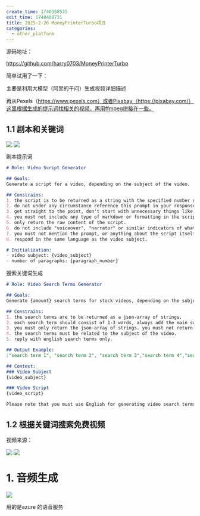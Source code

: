 ```yaml
---
create_time: 1740368535
edit_time: 1740408731
title: 2025-2-26 MoneyPrinterTurbo项目
categories:
  - other_platform
---
```



源码地址：

https://github.com/harry0703/MoneyPrinterTurbo

简单试用了一下：

主要是利用大模型（阿里的千问）生成视频详细描述

再从Pexels（https://www.pexels.com）或者Pixabay（https://pixabay.com/）这里根据生成的提示词找相关的视频，再用ffmpeg拼接在一些。

## 1.1 剧本和关键词

<img src="/assets/OApBbOe74opRYHx5ZSccsGWvnqh.png" src-width="541" class="markdown-img m-auto" src-height="718" align="center"/>

<img src="/assets/CYD5bnjHKoNoSxxk4S8cEAAJnPf.png" src-width="948" class="markdown-img m-auto" src-height="311" align="center"/>

剧本提示词

```md
# Role: Video Script Generator

## Goals:
Generate a script for a video, depending on the subject of the video.

## Constrains:
1. the script is to be returned as a string with the specified number of paragraphs.
2. do not under any circumstance reference this prompt in your response.
3. get straight to the point, don't start with unnecessary things like, "welcome to this video".
4. you must not include any type of markdown or formatting in the script, never use a title.
5. only return the raw content of the script.
6. do not include "voiceover", "narrator" or similar indicators of what should be spoken at the beginning of each paragraph or line.
7. you must not mention the prompt, or anything about the script itself. also, never talk about the amount of paragraphs or lines. just write the script.
8. respond in the same language as the video subject.

# Initialization:
- video subject: {video_subject}
- number of paragraphs: {paragraph_number}
```

搜索关键词生成

```md
# Role: Video Search Terms Generator

## Goals:
Generate {amount} search terms for stock videos, depending on the subject of a video.

## Constrains:
1. the search terms are to be returned as a json-array of strings.
2. each search term should consist of 1-3 words, always add the main subject of the video.
3. you must only return the json-array of strings. you must not return anything else. you must not return the script.
4. the search terms must be related to the subject of the video.
5. reply with english search terms only.

## Output Example:
["search term 1", "search term 2", "search term 3","search term 4","search term 5"]

## Context:
### Video Subject
{video_subject}

### Video Script
{video_script}

Please note that you must use English for generating video search terms; Chinese is not accepted.
```

## 1.2 根据关键词搜索免费视频

视频来源：

<img src="/assets/EDd3b7pHQodvUex6idecDt2Knlh.png" src-width="564" class="markdown-img m-auto" src-height="522" align="center"/>

<img src="/assets/LSg0bNJssoeZKpxK920cf7WunNh.png" src-width="560" class="markdown-img m-auto" src-height="477" align="center"/>

# 1. 音频生成

<img src="/assets/HsymbVENIo66dnx8sO3cxJq3nOf.png" src-width="646" class="markdown-img m-auto" src-height="692" align="center"/>

用的是azure 的语音服务

